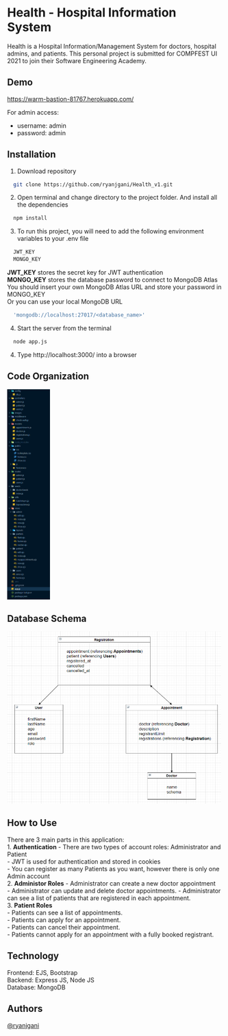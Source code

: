 
# Health - Hospital Information System

Health is a Hospital Information/Management System for doctors, hospital admins, and patients. 
This personal project is submitted for COMPFEST UI 2021 to join their Software Engineering Academy.


## Demo

https://warm-bastion-81767.herokuapp.com/

For admin access:
- username: admin
- password: admin

  
## Installation

1. Download repository

```bash
  git clone https://github.com/ryanjgani/Health_v1.git
```
2. Open terminal and change directory to the project folder. And install all the dependencies
```bash
  npm install
```
3. To run this project, you will need to add the following environment variables to your .env file
```bash
  JWT_KEY
  MONGO_KEY
```
**JWT_KEY** stores the secret key for JWT authentication  
**MONGO_KEY** stores the database password to connect to MongoDB Atlas  
You should insert your own MongoDB Atlas URL and store your password in MONGO_KEY  
Or you can use your local MongoDB URL  

```bash
  'mongodb://localhost:27017/<database_name>'
```
4. Start the server from the terminal
```bash
  node app.js
```
4. Type http://localhost:3000/ into a browser


## Code Organization
<img src="images/files.png" width="100">

## Database Schema
<img src="images/models.png" width="500">

  
## How to Use

There are 3 main parts in this application:  
    1. **Authentication**
    - There are two types of account roles: Administrator and Patient  
    - JWT is used for authentication and stored in cookies  
    - You can register as many Patients as you want, however there is only one Admin account  
    2. **Administor Roles**
    - Administrator can create a new doctor appointment  
    - Administrator can update and delete doctor appointments.
    - Administrator can see a list of patients that are registered in each appointment.  
    3. **Patient Roles**  
    - Patients can see a list of appointments.  
    - Patients can apply for an appointment.  
    - Patients can cancel their appointment.  
    - Patients cannot apply for an appointment with a fully booked registrant.  

## Technology
Frontend: EJS, Bootstrap  
Backend: Express JS, Node JS  
Database: MongoDB  



  
## Authors

[@ryanjgani](https://www.github.com/ryanjgani)

  
